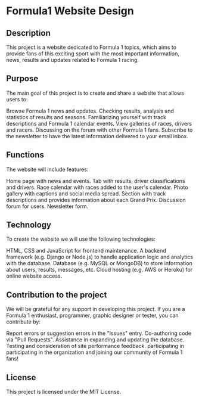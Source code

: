 # Formula1 Website Design

## Description
This project is a website dedicated to Formula 1 topics, which aims to provide fans of this exciting sport with the most important information, news, results and updates related to Formula 1 racing.

## Purpose
The main goal of this project is to create and share a website that allows users to:

Browse Formula 1 news and updates.
Checking results, analysis and statistics of results and seasons.
Familiarizing yourself with track descriptions and Formula 1 calendar events.
View galleries of races, drivers and racers.
Discussing on the forum with other Formula 1 fans.
Subscribe to the newsletter to have the latest information delivered to your email inbox.

## Functions
The website will include features:

Home page with news and events.
Tab with results, driver classifications and drivers.
Race calendar with races added to the user's calendar.
Photo gallery with captions and social media spread.
Section with track descriptions and provides information about each Grand Prix.
Discussion forum for users.
Newsletter form.

## Technology
To create the website we will use the following technologies:

HTML, CSS and JavaScript for frontend maintenance.
A backend framework (e.g. Django or Node.js) to handle application logic and analytics with the database.
Database (e.g. MySQL or MongoDB) to store information about users, results, messages, etc.
Cloud hosting (e.g. AWS or Heroku) for online website access.

## Contribution to the project
We will be grateful for any support in developing this project. If you are a Formula 1 enthusiast, programmer, graphic designer or tester, you can contribute by:

Report errors or suggestion errors in the "Issues" entry.
Co-authoring code via "Pull Requests".
Assistance in expanding and updating the database.
Testing and consideration of site performance feedback.
participating in participating in the organization and joining our community of Formula 1 fans!

## License
This project is licensed under the MIT License.
